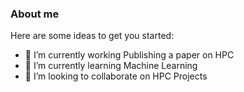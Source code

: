 ### About me
Here are some ideas to get you started:

- 🔭 I’m currently working Publishing a paper on HPC
- 🌱 I’m currently learning Machine Learning
- 👯 I’m looking to collaborate on HPC Projects

